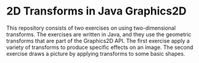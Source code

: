 # 2D Transforms in Java Graphics2D
 This repository consists of two exercises on using two-dimensional transforms. The exercises are  written in Java, and they use the geometric transforms that are part of the Graphics2D API. The first exercise apply a variety of transforms to produce specific effects on an image. The second exercise draws a picture by applying transforms to some basic shapes.
